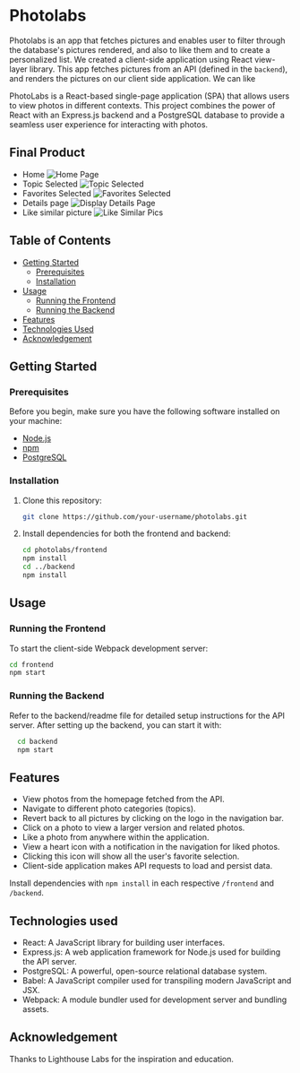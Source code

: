 # Photolabs
Photolabs is an app that fetches pictures and enables user to filter through the database's pictures rendered, and also to like them and to create a personalized list.
We created a client-side application using React view-layer library. 
This app fetches pictures from an API (defined in the `backend`), and renders the pictures on our client side application. We can like

PhotoLabs is a React-based single-page application (SPA) that allows users to view photos in different contexts. This project combines the power of React with an Express.js backend and a PostgreSQL database to provide a seamless user experience for interacting with photos.

## Final Product
- Home
![Home Page](https://github.com/m3c-ode/photolabs/blob/main/frontend/screenshots/home.png)
- Topic Selected
![Topic Selected](https://github.com/m3c-ode/photolabs/blob/main/frontend/screenshots/topic-selected.png)
- Favorites Selected
![Favorites Selected](https://github.com/m3c-ode/photolabs/blob/main/frontend/screenshots/favorites-selected.png)
- Details page
![Display Details Page](https://github.com/m3c-ode/photolabs/blob/main/frontend/screenshots/display-details.png)
- Like similar picture
![Like Similar Pics](https://github.com/m3c-ode/photolabs/blob/main/frontend/screenshots/like-similar-photos.png)

## Table of Contents

- [Getting Started](#getting-started)
  - [Prerequisites](#prerequisites)
  - [Installation](#installation)
- [Usage](#usage)
  - [Running the Frontend](#running-the-frontend)
  - [Running the Backend](#running-the-backend)
- [Features](#features)
- [Technologies Used](#technologies-used)
- [Acknowledgement](#acknowledgement)

## Getting Started

### Prerequisites

Before you begin, make sure you have the following software installed on your machine:

- [Node.js](https://nodejs.org/)
- [npm](https://www.npmjs.com/)
- [PostgreSQL](https://www.postgresql.org/)

### Installation

1. Clone this repository:

   ```sh
   git clone https://github.com/your-username/photolabs.git
   ```

2. Install dependencies for both the frontend and backend:
    ```sh
    cd photolabs/frontend
    npm install
    cd ../backend
    npm install
    ```

## Usage

### Running the Frontend
To start the client-side Webpack development server:

```sh
cd frontend
npm start
```
    

### Running the Backend
Refer to the backend/readme file for detailed setup instructions for the API server. After setting up the backend, you can start it with:
```sh
  cd backend
  npm start
```

## Features
- View photos from the homepage fetched from the API.
- Navigate to different photo categories (topics).
- Revert back to all pictures by clicking on the logo in the navigation bar.
- Click on a photo to view a larger version and related photos.
- Like a photo from anywhere within the application.
- View a heart icon with a notification in the navigation for liked photos.
- Clicking this icon will show all the user's favorite selection.
- Client-side application makes API requests to load and persist data.

Install dependencies with `npm install` in each respective `/frontend` and `/backend`.

## Technologies used
- React: A JavaScript library for building user interfaces.
- Express.js: A web application framework for Node.js used for building the API server.
- PostgreSQL: A powerful, open-source relational database system.
- Babel: A JavaScript compiler used for transpiling modern JavaScript and JSX.
- Webpack: A module bundler used for development server and bundling assets.

## Acknowledgement
Thanks to Lighthouse Labs for the inspiration and education.
